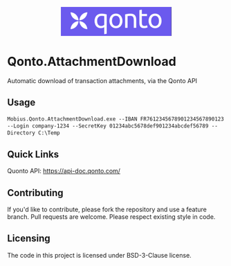 <p align="center">
  <img src="https://github.com/Xavier-Mobius/Qonto.AttachmentDownload/raw/main/doc/logo.png" width="256" title="Qonto Logo">
</p>

# Qonto.AttachmentDownload

Automatic download of transaction attachments, via the Qonto API

## Usage

```shell
Mobius.Qonto.AttachmentDownload.exe --IBAN FR7612345678901234567890123 --Login company-1234 --SecretKey 01234abc5678def901234abcdef56789 --Directory C:\Temp
```

## Quick Links

Quonto API: https://api-doc.qonto.com/

## Contributing

If you'd like to contribute, please fork the repository and use a feature branch. Pull requests are welcome. Please respect existing style in code.

## Licensing

The code in this project is licensed under BSD-3-Clause license.
